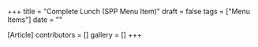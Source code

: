 +++
title = "Complete Lunch (SPP Menu Item)"
draft = false
tags = ["Menu Items"]
date = ""

[Article]
contributors = []
gallery = []
+++